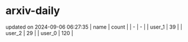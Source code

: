 # arxiv-daily
updated on 2024-09-06 06:27:35
| name | count |
| - | - |
| user_1 | 39 |
| user_2 | 29 |
| user_0 | 120 |
